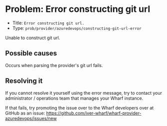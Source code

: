 # Problem: Error constructing git url

<!-- panels:start -->

<!-- div:right-panel -->

- Title: `Error constructing git url.`
- Type: `prob/provider/azuredevops/constructing-git-url-error`

<!-- div:left-panel -->

Unable to construct git url.

<!-- panels:end -->

## Possible causes

<!-- panels:start -->

Occurs when parsing the provider's git url fails.

<!-- panels:end -->

## Resolving it

If you cannot resolve it yourself using the error message, try to contact your
administrator / operations team that manages your Wharf instance.

If that fails, try promoting the issue over to the Wharf developers over at
GitHub as an issue: <https://github.com/iver-wharf/wharf-provider-azuredevops/issues/new>
